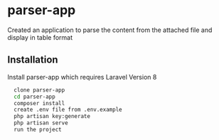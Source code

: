 # parser-app

Created an application to parse the content from the attached file and display in table format

## Installation

Install parser-app which requires Laravel Version 8
```bash
  clone parser-app
  cd parser-app
  composer install
  create .env file from .env.example
  php artisan key:generate
  php artisan serve
  run the project
```
